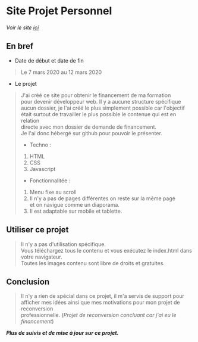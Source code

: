 # Site Projet Personnel
*Voir le site [ici](https://j314h.github.io/johnhaimez.github.io/)*  
## En bref  
* Date de début et date de fin  
> Le 7 mars 2020 au 12 mars 2020  
* Le projet  
> J'ai créé ce site pour obtenir le financement de ma formation  
pour devenir développeur web. Il y a aucune structure spécifique  
aucun dossier, je l'ai créé le plus simplement possible car l'objectif  
était surtout de travailler le plus possible le contenue qui est en relation  
directe avec mon dossier de demande de financement.  
Je l'ai donc hébergé sur github pour pouvoir le présenter.  
> * Techno :  
> 1. HTML  
> 2. CSS  
> 3. Javascript  
> * Fonctionnalitée :  
> 1. Menu fixe au scroll
> 2. Il n'y a pas de pages différentes on reste sur la même page  
et on navigue comme un diaporama.  
> 3. Il est adaptable sur mobile et tablette.  

## Utiliser ce projet  
> Il n'y a pas d'utilisation spécifique.  
Vous téléchargez tous le contenu et vous exécutez le index.html dans votre navigateur.  
Toutes les images contenu sont libre de droits et gratuites.

## Conclusion  
> Il n'y a rien de spécial dans ce projet, il m'a servis de support pour  
afficher mes idées ainsi que mes motivations pour mon projet de reconversion  
professionnelle. (*Projet de reconversion concluant car j'ai eu le financement*)  
  
***Plus de suivis et de mise à jour sur ce projet.***
